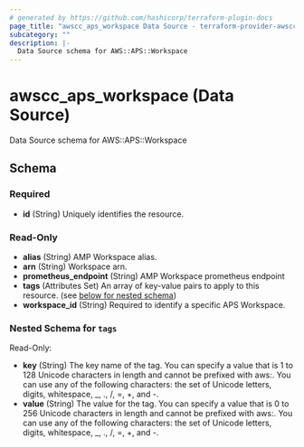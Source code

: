 ```yaml
---
# generated by https://github.com/hashicorp/terraform-plugin-docs
page_title: "awscc_aps_workspace Data Source - terraform-provider-awscc"
subcategory: ""
description: |-
  Data Source schema for AWS::APS::Workspace
---
```


# awscc_aps_workspace (Data Source)

Data Source schema for AWS::APS::Workspace



<!-- schema generated by tfplugindocs -->
## Schema

### Required

- **id** (String) Uniquely identifies the resource.

### Read-Only

- **alias** (String) AMP Workspace alias.
- **arn** (String) Workspace arn.
- **prometheus_endpoint** (String) AMP Workspace prometheus endpoint
- **tags** (Attributes Set) An array of key-value pairs to apply to this resource. (see [below for nested schema](#nestedatt--tags))
- **workspace_id** (String) Required to identify a specific APS Workspace.

<a id="nestedatt--tags"></a>
### Nested Schema for `tags`

Read-Only:

- **key** (String) The key name of the tag. You can specify a value that is 1 to 128 Unicode characters in length and cannot be prefixed with aws:. You can use any of the following characters: the set of Unicode letters, digits, whitespace, _, ., /, =, +, and -.
- **value** (String) The value for the tag. You can specify a value that is 0 to 256 Unicode characters in length and cannot be prefixed with aws:. You can use any of the following characters: the set of Unicode letters, digits, whitespace, _, ., /, =, +, and -.


